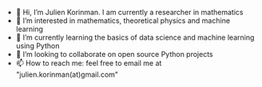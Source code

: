 - 👋 Hi, I’m Julien Korinman. I am currently a researcher in mathematics 
- 👀 I’m interested in mathematics, theoretical physics and machine learning
- 🌱 I’m currently learning the basics of data science and machine learning using Python
- 💞️ I’m looking to collaborate on open source Python projects
- 📫 How to reach me: feel free to email me at "julien.korinman(at)gmail.com"

<!---
Korinman/Korinman is a ✨ special ✨ repository because its `README.md` (this file) appears on your GitHub profile.
You can click the Preview link to take a look at your changes.
--->
